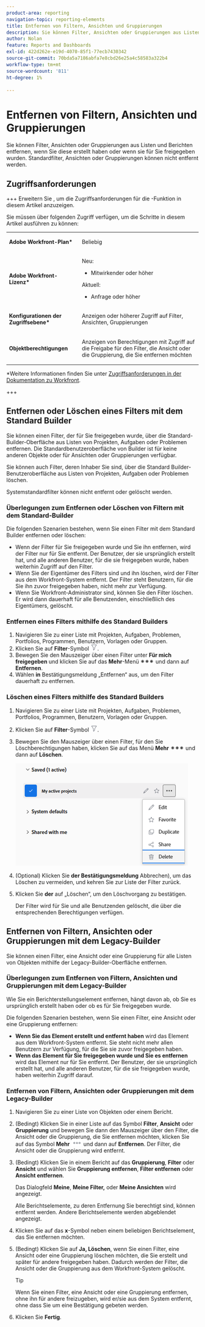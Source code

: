 ```yaml
---
product-area: reporting
navigation-topic: reporting-elements
title: Entfernen von Filtern, Ansichten und Gruppierungen
description: Sie können Filter, Ansichten oder Gruppierungen aus Listen und Berichten entfernen, wenn Sie diese erstellt haben oder wenn sie für Sie freigegeben wurden. Standardfilter, Ansichten oder Gruppierungen können nicht entfernt werden.
author: Nolan
feature: Reports and Dashboards
exl-id: 422d262e-e19d-4070-85f1-77ecb7430342
source-git-commit: 70bda5a7186abfa7e8cbd26e25a4c58583a322b4
workflow-type: tm+mt
source-wordcount: '811'
ht-degree: 1%

---
```


# Entfernen von Filtern, Ansichten und Gruppierungen

<!-- Audited: 11/2024 -->

Sie können Filter, Ansichten oder Gruppierungen aus Listen und Berichten entfernen, wenn Sie diese erstellt haben oder wenn sie für Sie freigegeben wurden. Standardfilter, Ansichten oder Gruppierungen können nicht entfernt werden.

## Zugriffsanforderungen

+++ Erweitern Sie , um die Zugriffsanforderungen für die -Funktion in diesem Artikel anzuzeigen.

Sie müssen über folgenden Zugriff verfügen, um die Schritte in diesem Artikel ausführen zu können:

<table style="table-layout:auto"> 
 <col> 
 </col> 
 <col> 
 </col> 
 <tbody> 
  <tr> 
   <td role="rowheader"><strong>Adobe Workfront-Plan*</strong></td> 
   <td> <p>Beliebig </p> </td> 
  </tr> 
  <tr> 
   <td role="rowheader"><strong>Adobe Workfront-Lizenz*</strong></td> 
   <td> 
      <p>Neu:</p>
         <ul>
         <li><p>Mitwirkender oder höher</p></li>
         </ul>
      <p>Aktuell:</p>
         <ul>
         <li><p>Anfrage oder höher</p></li>
         </ul>
   </td>
  </tr> 
  <tr> 
   <td role="rowheader"><strong>Konfigurationen der Zugriffsebene*</strong></td> 
   <td><p>Anzeigen oder höherer Zugriff auf Filter, Ansichten, Gruppierungen</p></td> 
  </tr> 
  <tr> 
   <td role="rowheader"><strong>Objektberechtigungen</strong></td> 
   <td><p>Anzeigen von Berechtigungen mit Zugriff auf die Freigabe für den Filter, die Ansicht oder die Gruppierung, die Sie entfernen möchten</p>
   </td> 
  </tr> 
 </tbody> 
</table>

*Weitere Informationen finden Sie unter [Zugriffsanforderungen in der Dokumentation zu Workfront](/help/quicksilver/administration-and-setup/add-users/access-levels-and-object-permissions/access-level-requirements-in-documentation.md).

+++

## Entfernen oder Löschen eines Filters mit dem Standard Builder

Sie können einen Filter, der für Sie freigegeben wurde, über die Standard-Builder-Oberfläche aus Listen von Projekten, Aufgaben oder Problemen entfernen. Die Standardbenutzeroberfläche von Builder ist für keine anderen Objekte oder für Ansichten oder Gruppierungen verfügbar.

Sie können auch Filter, deren Inhaber Sie sind, über die Standard Builder-Benutzeroberfläche aus Listen von Projekten, Aufgaben oder Problemen löschen.

Systemstandardfilter können nicht entfernt oder gelöscht werden.

### Überlegungen zum Entfernen oder Löschen von Filtern mit dem Standard-Builder

Die folgenden Szenarien bestehen, wenn Sie einen Filter mit dem Standard Builder entfernen oder löschen:

* Wenn der Filter für Sie freigegeben wurde und Sie ihn entfernen, wird der Filter nur für Sie entfernt. Der Benutzer, der sie ursprünglich erstellt hat, und alle anderen Benutzer, für die sie freigegeben wurde, haben weiterhin Zugriff auf den Filter.
* Wenn Sie der Eigentümer des Filters sind und ihn löschen, wird der Filter aus dem Workfront-System entfernt. Der Filter steht Benutzern, für die Sie ihn zuvor freigegeben haben, nicht mehr zur Verfügung.
* Wenn Sie Workfront-Administrator sind, können Sie den Filter löschen. Er wird dann dauerhaft für alle Benutzenden, einschließlich des Eigentümers, gelöscht.

### Entfernen eines Filters mithilfe des Standard Builders

1. Navigieren Sie zu einer Liste mit Projekten, Aufgaben, Problemen, Portfolios, Programmen, Benutzern, Vorlagen oder Gruppen.
1. Klicken Sie auf **Filter**-Symbol ![Filtersymbol](assets/filter-nwepng.png).
1. Bewegen Sie den Mauszeiger über einen Filter unter **Für mich freigegeben** und klicken Sie auf das **Mehr**-Menü ![Mehr-Symbol](assets/more-icon-spectrum.png) und dann auf **Entfernen**.
1. Wählen **in** Bestätigungsmeldung „Entfernen“ aus, um den Filter dauerhaft zu entfernen.

### Löschen eines Filters mithilfe des Standard Builders

1. Navigieren Sie zu einer Liste mit Projekten, Aufgaben, Problemen, Portfolios, Programmen, Benutzern, Vorlagen oder Gruppen.
1. Klicken Sie auf **Filter**-Symbol ![Filtersymbol](assets/filter-nwepng.png).
1. Bewegen Sie den Mauszeiger über einen Filter, für den Sie Löschberechtigungen haben, klicken Sie auf das Menü **Mehr** ![Mehr-Symbol](assets/more-icon-spectrum.png) und dann auf **Löschen**.

   ![Filter löschen](assets/new-filters-more-menu-options-with-delete.png)

1. (Optional) Klicken Sie **der Bestätigungsmeldung** Abbrechen), um das Löschen zu vermeiden, und kehren Sie zur Liste der Filter zurück.
1. Klicken Sie **der** auf „Löschen“, um den Löschvorgang zu bestätigen.

   Der Filter wird für Sie und alle Benutzenden gelöscht, die über die entsprechenden Berechtigungen verfügen.

## Entfernen von Filtern, Ansichten oder Gruppierungen mit dem Legacy-Builder

Sie können einen Filter, eine Ansicht oder eine Gruppierung für alle Listen von Objekten mithilfe der Legacy-Builder-Oberfläche entfernen.

### Überlegungen zum Entfernen von Filtern, Ansichten und Gruppierungen mit dem Legacy-Builder

Wie Sie ein Berichterstellungselement entfernen, hängt davon ab, ob Sie es ursprünglich erstellt haben oder ob es für Sie freigegeben wurde.

Die folgenden Szenarien bestehen, wenn Sie einen Filter, eine Ansicht oder eine Gruppierung entfernen:

* **Wenn Sie das Element erstellt und entfernt haben** wird das Element aus dem Workfront-System entfernt. Sie steht nicht mehr allen Benutzern zur Verfügung, für die Sie sie zuvor freigegeben haben.
* **Wenn das Element für Sie freigegeben wurde und Sie es entfernen** wird das Element nur für Sie entfernt. Der Benutzer, der sie ursprünglich erstellt hat, und alle anderen Benutzer, für die sie freigegeben wurde, haben weiterhin Zugriff darauf.

### Entfernen von Filtern, Ansichten oder Gruppierungen mit dem Legacy-Builder

1. Navigieren Sie zu einer Liste von Objekten oder einem Bericht.
1. (Bedingt) Klicken Sie in einer Liste auf das Symbol **Filter**, **Ansicht** oder **Gruppierung** und bewegen Sie dann den Mauszeiger über den Filter, die Ansicht oder die Gruppierung, die Sie entfernen möchten, klicken Sie auf das Symbol **Mehr** ![Mehr-Symbol](assets/more-icon.png) und dann auf **Entfernen**. Der Filter, die Ansicht oder die Gruppierung wird entfernt.
1. (Bedingt) Klicken Sie in einem Bericht auf das **Gruppierung**, **Filter** oder **Ansicht** und wählen Sie **Gruppierung entfernen**, **Filter entfernen** oder **Ansicht entfernen**.

   Das Dialogfeld **Meine**, **Meine Filter,** oder **Meine Ansichten** wird angezeigt.

   Alle Berichtselemente, zu deren Entfernung Sie berechtigt sind, können entfernt werden. Andere Berichtselemente werden abgeblendet angezeigt.

1. Klicken Sie auf das **x**-Symbol neben einem beliebigen Berichtselement, das Sie entfernen möchten.
1. (Bedingt) Klicken Sie auf **Ja, Löschen**, wenn Sie einen Filter, eine Ansicht oder eine Gruppierung löschen möchten, die Sie erstellt und später für andere freigegeben haben. Dadurch werden der Filter, die Ansicht oder die Gruppierung aus dem Workfront-System gelöscht.

   >[!TIP]
   >
   >Wenn Sie einen Filter, eine Ansicht oder eine Gruppierung entfernen, ohne ihn für andere freizugeben, wird er/sie aus dem System entfernt, ohne dass Sie um eine Bestätigung gebeten werden.

1. Klicken Sie **Fertig**.

